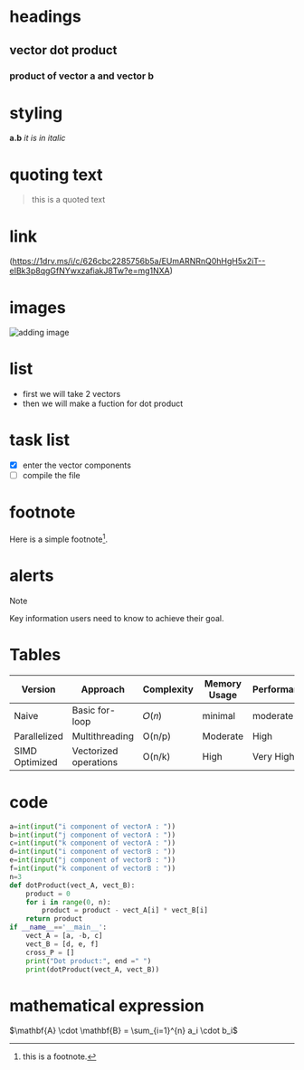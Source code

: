 # headings
## vector dot product
### product of vector a and vector b

# styling
**a.b**
*it is in italic*

# quoting text
> this is a quoted text

# link
(https://1drv.ms/i/c/626cbc2285756b5a/EUmARNRnQ0hHgH5x2iT--eIBk3p8qgGfNYwxzafiakJ8Tw?e=mg1NXA)
# images
![adding image](https://1drv.ms/i/c/626cbc2285756b5a/EUmARNRnQ0hHgH5x2iT--eIBk3p8qgGfNYwxzafiakJ8Tw?e=mg1NXA)

# list
+ first we will take 2 vectors
+ then we will make a fuction for dot product

# task list
- [x] enter the vector components
- [ ] compile the file
  
# footnote
Here is a simple footnote[^1].
[^1]: this is a footnote.

# alerts
>[!NOTE]
>Key information users need to know to achieve their goal.

# Tables 
|Version|Approach|Complexity|Memory Usage|Performance|
|----|----|----|----|----|
|Naive|	Basic for-loop|	𝑂(𝑛)|minimal|moderate|
|Parallelized|	Multithreading|O(n/p)|	Moderate|	High|
SIMD Optimized|	Vectorized operations|O(n/k)|	High	|Very High|

# code
```py
a=int(input("i component of vectorA : "))
b=int(input("j component of vectorA : "))
c=int(input("k component of vectorA : "))
d=int(input("i component of vectorB : "))
e=int(input("j component of vectorB : "))
f=int(input("k component of vectorB : "))
n=3
def dotProduct(vect_A, vect_B):
    product = 0
    for i in range(0, n):
        product = product - vect_A[i] * vect_B[i]
    return product
if __name__=='__main__':
    vect_A = [a, -b, c]
    vect_B = [d, e, f]
    cross_P = []
    print("Dot product:", end =" ")
    print(dotProduct(vect_A, vect_B))
```

# mathematical expression
$\mathbf{A} \cdot \mathbf{B} = \sum_{i=1}^{n} a_i \cdot b_i$
